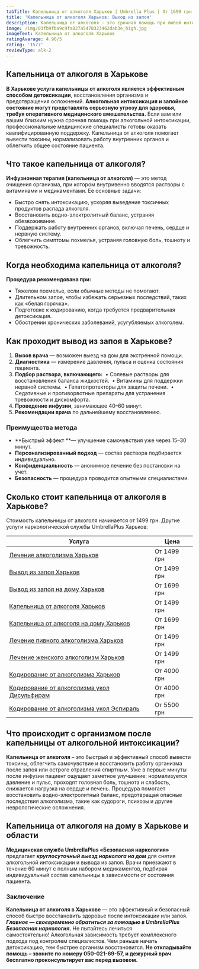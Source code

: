 ```yaml
---
tabTitle: Капельница от алкоголя Харьков | Umbrella Plus | От 1699 грн
title: 'Капельница от алкоголя Харьков: Выход из запоя'
description: Капельница от алкоголя - это срочная помощь при любой интоксикации
image: /img/03fb9fba9c9fa827a5478323462dab3e_high.jpg
imageText: Капельница от алкоголя Харьков
ratingAvarage: 4.96/5
rating: '1577'
reviewType: alk-2
---
```


## Капельница от алкоголя в Харькове

**В Харькове услуга капельницы от алкоголя является эффективным способом детоксикации**, восстановления организма и предотвращения осложнений. **Алкогольная интоксикация и запойное состояние могут представлять серьезную угрозу для здоровья, требуя оперативного медицинского вмешательства.** Если вам или вашим близким нужна срочная помощь при алкогольной интоксикации, профессиональные медицинские специалисты готовы оказать квалифицированную поддержку. Капельница от алкоголя помогает вывести токсины, нормализовать работу внутренних органов и облегчить общее состояние пациента.

## Что такое капельница от алкоголя?

**Инфузионная терапия (капельница от алкоголя)** — это метод очищения организма, при котором внутривенно вводятся растворы с витаминами и медикаментами. Ее основные задачи:

* Быстро снять интоксикацию, ускоряя выведение токсичных продуктов распада алкоголя.
* Восстановить водно-электролитный баланс, устраняя обезвоживание.
* Поддержать работу внутренних органов, включая печень, сердце и нервную систему.
* Облегчить симптомы похмелья, устраняя головную боль, тошноту и тревожность.

## Когда необходима капельница от алкоголя?

**Процедура рекомендована при:**

* Тяжелом похмелье, если обычные методы не помогают.
* Длительном запое, чтобы избежать серьезных последствий, таких как «белая горячка».
* Подготовке к кодированию, когда требуется предварительная детоксикация.
* Обострении хронических заболеваний, усугубляемых алкоголем.

## Как проходит вывод из запоя в Харькове?

1. **Вызов врача** — возможен выезд на дом для экстренной помощи.
2. **Диагностика** — измерение давления, пульса и оценка состояния пациента.
3. **Подбор раствора, включающего:**
    • Солевые растворы для восстановления баланса жидкостей.
    • Витамины для поддержки нервной системы.
    • Гепатопротекторы для защиты печени.
    • Седативные и противорвотные препараты для устранения тревожности и дискомфорта.
4. **Проведение инфузии**, занимающее 40–60 минут.
5. **Рекомендации врача** по дальнейшему восстановлению.

### Преимущества метода

* **Быстрый эффект **— улучшение самочувствия уже через 15–30 минут. 
* **Персонализированный подход** — состав раствора подбирается индивидуально.
* **Конфиденциальность** — анонимное лечение без постановки на учет. 
* **Безопасность** — процедура проводится опытными специалистами.

## Сколько стоит капельница от алкоголя в Харькове?

Стоимость капельницы от алкоголя начинается от 1499 грн. Другие услуги наркологической службы UmbrellaPlus Харьков:

| Услуга                                                                                                                         | Цена        |
| ------------------------------------------------------------------------------------------------------------------------------ | ----------- |
| [Лечение алкоголизма Харьков](https://umbrella-plus.com.ua/kharkiv/lechenie-alkogolizma-kharkiv/)                              | От 1499 грн |
| [Вывод из запоя Харьков](https://umbrella-plus.com.ua/kharkiv/vivod-iz-zapoia-kharkiv/)                                        | От 1499 грн |
| [Вывод из запоя на дому Харьков](https://umbrella-plus.com.ua/kharkiv/vivod-iz-zapoia-na-domy-kharkiv/)                        | От 1699 грн |
| [Капельница от алкоголя Харьков](https://umbrella-plus.com.ua/kharkiv/kapelnica_ot_alkogola_kharkiv/)                          | От 1499 грн |
| [Капельница от алкоголя на дому Харьков](https://umbrella-plus.com.ua/kharkiv/kapelnica_ot_alkogola_na_domy_kharkiv/)          | От 1699 грн |
| [Лечение пивного алкоголизма Харьков](https://umbrella-plus.com.ua/kharkiv/lechenie-pivnogo-alkogolizma-kharkiv/)              | От 1499 грн |
| [Лечение женского алкоголизм Харьков](https://umbrella-plus.com.ua/kharkiv/lechenie-jenskogo-alkogolizma-kharkiv/)             | От 1499 грн |
| [Кодирование от алкоголизма Харьков](https://umbrella-plus.com.ua/kharkiv/kodirovka-ot-alkogolia-kharkiv/)                     | От 4000 грн |
| [Кодирование от алкоголизма укол Дисульфирам](https://umbrella-plus.com.ua/kharkiv/kodirovka-ot-alkogolia-disulfiram-kharkiv/) | От 4000 грн |
| [Кодирование от алкоголизма укол Эспираль](https://umbrella-plus.com.ua/kharkiv/kodirovka-ot-alkogolizma-espiarl-kharkiv/)     | От 5500 грн |

## Что происходит с организмом после капельницы от алкогольной интоксикации?

**Капельница от алкоголя** – это быстрый и эффективный способ вывести токсины, облегчить самочувствие и восстановить работу организма после запоя или острого отравления спиртным. Уже в первые минуты после инфузии пациент ощущает заметное улучшение: нормализуется давление и пульс, проходят головная боль, тошнота и слабость, снижается нагрузка на сердце и печень. Процедура помогает восстановить водно-электролитный баланс, предотвращая опасные последствия алкоголизма, такие как судороги, психозы и другие неврологические осложнения.

## Капельница от алкоголя на дому в Харькове и области

**Медицинская служба UmbrellaPlus «Безопасная наркология»** предлагает ***круглосуточный выезд нарколога на дом*** для снятия алкогольной интоксикации и вывода из запоя. Врачи приезжают в течение 60 минут с полным набором медикаментов, подбирая индивидуальный состав капельницы в зависимости от состояния пациента.

### Заключение

**Капельница от алкоголя в Харькове** — это эффективный и безопасный способ быстро восстановить здоровье после интоксикации или запоя. ***Главное — своевременно обратиться за помощью в UmbrellaPlus Безопасная наркология.***
Не пытайтесь лечиться самостоятельно! Алкогольная зависимость требует комплексного подхода под контролем специалистов.
Чем раньше начать детоксикацию, тем быстрее организм восстановится. **Не откладывайте помощь – звоните по номеру 050-021-69-57, и дежурный врач бесплатно проконсультирует вас перед вызовом.**
